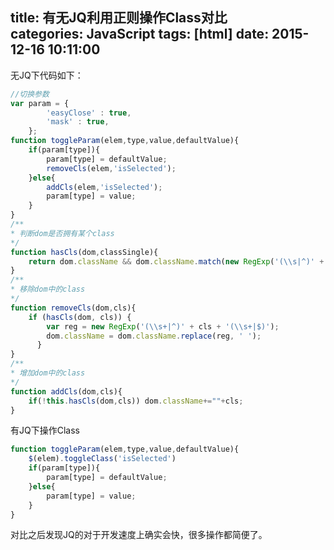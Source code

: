 title: 有无JQ利用正则操作Class对比			
categories: JavaScript
tags: [html]
date: 2015-12-16 10:11:00
---

无JQ下代码如下：
```javascript
//切换参数
var param = {
		'easyClose' : true,
		'mask' : true,
	};
function toggleParam(elem,type,value,defaultValue){
	if(param[type]){
		param[type] = defaultValue;
		removeCls(elem,'isSelected');
	}else{
		addCls(elem,'isSelected');
		param[type] = value;
	}
}
/**
* 判断dom是否拥有某个class
*/
function hasCls(dom,classSingle){
	return dom.className && dom.className.match(new RegExp('(\\s|^)' + classSingle + '(\\s|$)')) || false;
}
/**
* 移除dom中的class
*/
function removeCls(dom,cls){
	if (hasCls(dom, cls)) {
        var reg = new RegExp('(\\s+|^)' + cls + '(\\s+|$)');
        dom.className = dom.className.replace(reg, ' ');
      }
}
/**
* 增加dom中的class
*/
function addCls(dom,cls){
	if(!this.hasCls(dom,cls)) dom.className+=""+cls;
}

```


有JQ下操作Class
```javascript
function toggleParam(elem,type,value,defaultValue){
	$(elem).toggleClass('isSelected')
	if(param[type]){
		param[type] = defaultValue;
	}else{
		param[type] = value;
	}
}
```
对比之后发现JQ的对于开发速度上确实会快，很多操作都简便了。
